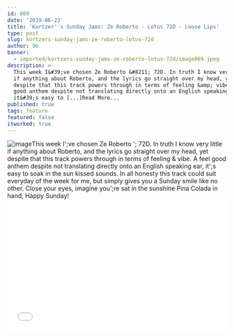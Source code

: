 ```yaml
---
id: 869
date: '2019-06-23'
title: 'Kortzer''s Sunday Jams: Ze Roberto - Lotus 72D - Loose Lips'
type: post
slug: kortzers-sunday-jams-ze-roberto-lotus-72d
author: 96
banner:
  - imported/kortzers-sunday-jams-ze-roberto-lotus-72d/image869.jpeg
description: >-
  This week I&#39;ve chosen Ze Roberto &#8211; 72D. In truth I know very little
  if anything about Roberto, and the lyrics go straight over my head, yet
  despite that this track powers through in terms of feeling &amp; vibe. A feel
  good anthem despite not translating directly onto an English speaking ear,
  it&#39;s easy to [...]Read More...
published: true
tags: feature
featured: false
itworked: true
---
```

![image](../imported/kortzers-sunday-jams-ze-roberto-lotus-72d/image869.jpeg)This week I';ve chosen Ze Roberto '; 72D. In truth I know very little if anything about Roberto, and the lyrics go straight over my head, yet despite that this track powers through in terms of feeling & vibe. A feel good anthem despite not translating directly onto an English speaking ear, it';s easy to soak in the sun kissed sounds. In all honesty this track could suit everyday of the week for me, but simply gives you a Sunday smile like no other. Close your eyes, imagine you';re sat in the sunshine Pina Colada in hand, Happy Sunday!<iframe width='100%' height='300' scrolling='no' frameborder='no' allow='autoplay' src='//www.youtube.com/embed/c910QHoeZ3Q?wmode=opaque'></iframe>